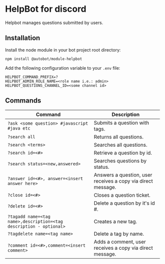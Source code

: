 # HelpBot for discord

Helpbot manages questions submitted by users.

## Installation

Install the node module in your bot project root directory:

```
npm install @autobot/module-helpbot
```

Add the following configuration variable to your `.env` file:

```
HELPBOT_COMMAND_PREFIX=?
HELPBOT_ADMIN_ROLE_NAME=<role name i.e.: admin>
HELPBOT_QUESTIONS_CHANNEL_ID=<some channel id>
```

## Commands

| Command                                                               | Description                                                       |
|-----------------------------------------------------------------------|-------------------------------------------------------------------|
| `?ask <some question> #javascript #java etc`                          | Submits a question with tags.                                     |
| `?search all`                                                         | Returns all questions.                                            |
| `?search <terms>`                                                     | Searches all questions.                                           |
| `?search id=<#>`                                                      | Retrieve a question by id.                                        |
| `?search status=<new,answered>`                                       | Searches questions by status.                                     |
| `?answer id=<#>, answer=<insert answer here>`                         | Answers a question, user receives a copy via direct message.      |
| `?close id=<#>`                                                       | Closes a question ticket.                                         |
| `?delete id=<#>`                                                      | Delete a question by it's id #.                                   |
| `?tagadd name=<tag name>,description=<tag description - optional>`    | Creates a new tag.                                                |
| `?tagdelete name=<tag name>`                                          | Delete a tag by name.                                             |
| `?comment id=<#>,comment=<insert comment>`                            | Adds a comment, user receives a copy via direct message.          |
